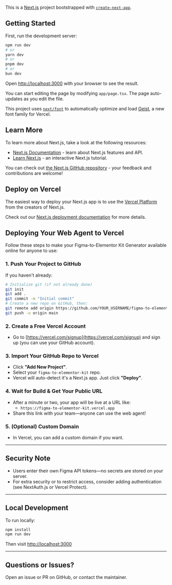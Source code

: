 This is a [Next.js](https://nextjs.org) project bootstrapped with [`create-next-app`](https://nextjs.org/docs/app/api-reference/cli/create-next-app).

## Getting Started

First, run the development server:

```bash
npm run dev
# or
yarn dev
# or
pnpm dev
# or
bun dev
```

Open [http://localhost:3000](http://localhost:3000) with your browser to see the result.

You can start editing the page by modifying `app/page.tsx`. The page auto-updates as you edit the file.

This project uses [`next/font`](https://nextjs.org/docs/app/building-your-application/optimizing/fonts) to automatically optimize and load [Geist](https://vercel.com/font), a new font family for Vercel.

## Learn More

To learn more about Next.js, take a look at the following resources:

- [Next.js Documentation](https://nextjs.org/docs) - learn about Next.js features and API.
- [Learn Next.js](https://nextjs.org/learn) - an interactive Next.js tutorial.

You can check out [the Next.js GitHub repository](https://github.com/vercel/next.js) - your feedback and contributions are welcome!

## Deploy on Vercel

The easiest way to deploy your Next.js app is to use the [Vercel Platform](https://vercel.com/new?utm_medium=default-template&filter=next.js&utm_source=create-next-app&utm_campaign=create-next-app-readme) from the creators of Next.js.

Check out our [Next.js deployment documentation](https://nextjs.org/docs/app/building-your-application/deploying) for more details.

## Deploying Your Web Agent to Vercel

Follow these steps to make your Figma-to-Elementor Kit Generator available online for anyone to use:

### 1. Push Your Project to GitHub

If you haven't already:

```sh
# Initialize git (if not already done)
git init
git add .
git commit -m "Initial commit"
# Create a new repo on GitHub, then:
git remote add origin https://github.com/YOUR_USERNAME/figma-to-elementor-kit.git
git push -u origin main
```

### 2. Create a Free Vercel Account
- Go to [https://vercel.com/signup](https://vercel.com/signup) and sign up (you can use your GitHub account).

### 3. Import Your GitHub Repo to Vercel
- Click **"Add New Project"**.
- Select your `figma-to-elementor-kit` repo.
- Vercel will auto-detect it's a Next.js app. Just click **"Deploy"**.

### 4. Wait for Build & Get Your Public URL
- After a minute or two, your app will be live at a URL like:
  - `https://figma-to-elementor-kit.vercel.app`
- Share this link with your team—anyone can use the web agent!

### 5. (Optional) Custom Domain
- In Vercel, you can add a custom domain if you want.

---

## Security Note
- Users enter their own Figma API tokens—no secrets are stored on your server.
- For extra security or to restrict access, consider adding authentication (see NextAuth.js or Vercel Protect).

---

## Local Development
To run locally:
```sh
npm install
npm run dev
```
Then visit [http://localhost:3000](http://localhost:3000)

---

## Questions or Issues?
Open an issue or PR on GitHub, or contact the maintainer.
